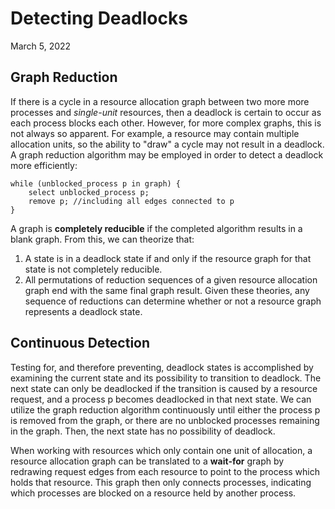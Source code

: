 # Detecting Deadlocks
March 5, 2022

## Graph Reduction
If there is a cycle in a resource allocation graph between two more more processes and *single-unit* resources, then a deadlock is certain to occur as each process blocks each other. However, for more complex graphs, this is not always so apparent. For example, a resource may contain multiple allocation units, so the ability to "draw" a cycle may not result in a deadlock. A graph reduction algorithm may be employed in order to detect a deadlock more efficiently:
```
while (unblocked_process p in graph) {
    select unblocked_process p;
    remove p; //including all edges connected to p
}
```
A graph is **completely reducible** if the completed algorithm results in a blank graph. From this, we can theorize that:
1. A state is in a deadlock state if and only if the resource graph for that state is not completely reducible.
2. All permutations of reduction sequences of a given resource allocation graph end with the same final graph result.
Given these theories, any sequence of reductions can determine whether or not a resource graph represents a deadlock state.

## Continuous Detection
Testing for, and therefore preventing, deadlock states is accomplished by examining the current state and its possibility to transition to deadlock. The next state can only be deadlocked if the transition is caused by a resource request, and a process p becomes deadlocked in that next state. We can utilize the graph reduction algorithm continuously until either the process p is removed from the graph, or there are no unblocked processes remaining in the graph. Then, the next state has no possibility of deadlock.

When working with resources which only contain one unit of allocation, a resource allocation graph can be translated to a **wait-for** graph by redrawing request edges from each resource to point to the process which holds that resource. This graph then only connects processes, indicating which processes are blocked on a resource held by another process.